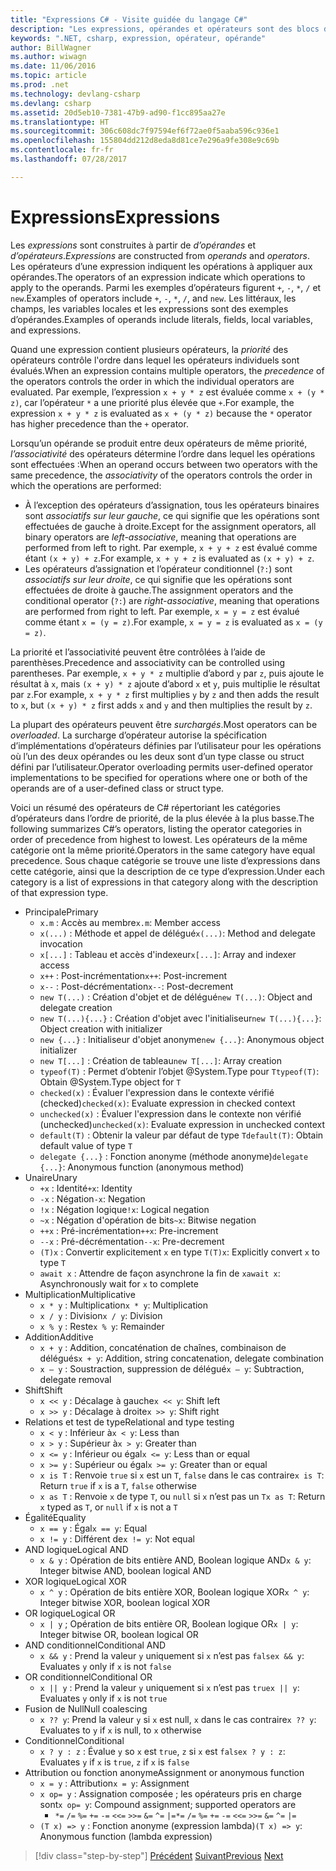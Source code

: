 ```yaml
---
title: "Expressions C# - Visite guidée du langage C#"
description: "Les expressions, opérandes et opérateurs sont des blocs de construction du langage C#"
keywords: ".NET, csharp, expression, opérateur, opérande"
author: BillWagner
ms.author: wiwagn
ms.date: 11/06/2016
ms.topic: article
ms.prod: .net
ms.technology: devlang-csharp
ms.devlang: csharp
ms.assetid: 20d5eb10-7381-47b9-ad90-f1cc895aa27e
ms.translationtype: HT
ms.sourcegitcommit: 306c608dc7f97594ef6f72ae0f5aaba596c936e1
ms.openlocfilehash: 155804dd212d8eda8d81ce7e296a9fe308e9c69b
ms.contentlocale: fr-fr
ms.lasthandoff: 07/28/2017

---
```


# <a name="expressions"></a><span data-ttu-id="8e0f3-104">Expressions</span><span class="sxs-lookup"><span data-stu-id="8e0f3-104">Expressions</span></span>

<span data-ttu-id="8e0f3-105">Les *expressions* sont construites à partir de *d’opérandes* et *d’opérateurs*.</span><span class="sxs-lookup"><span data-stu-id="8e0f3-105">*Expressions* are constructed from *operands* and *operators*.</span></span> <span data-ttu-id="8e0f3-106">Les opérateurs d’une expression indiquent les opérations à appliquer aux opérandes.</span><span class="sxs-lookup"><span data-stu-id="8e0f3-106">The operators of an expression indicate which operations to apply to the operands.</span></span> <span data-ttu-id="8e0f3-107">Parmi les exemples d’opérateurs figurent `+`, `-`, `*`, `/` et `new`.</span><span class="sxs-lookup"><span data-stu-id="8e0f3-107">Examples of operators include `+`, `-`, `*`, `/`, and `new`.</span></span> <span data-ttu-id="8e0f3-108">Les littéraux, les champs, les variables locales et les expressions sont des exemples d’opérandes.</span><span class="sxs-lookup"><span data-stu-id="8e0f3-108">Examples of operands include literals, fields, local variables, and expressions.</span></span>

<span data-ttu-id="8e0f3-109">Quand une expression contient plusieurs opérateurs, la *priorité* des opérateurs contrôle l'ordre dans lequel les opérateurs individuels sont évalués.</span><span class="sxs-lookup"><span data-stu-id="8e0f3-109">When an expression contains multiple operators, the *precedence* of the operators controls the order in which the individual operators are evaluated.</span></span> <span data-ttu-id="8e0f3-110">Par exemple, l’expression `x + y * z` est évaluée comme `x + (y * z)`, car l’opérateur `*` a une priorité plus élevée que `+`.</span><span class="sxs-lookup"><span data-stu-id="8e0f3-110">For example, the expression `x + y * z` is evaluated as `x + (y * z)` because the `*` operator has higher precedence than the `+` operator.</span></span>

<span data-ttu-id="8e0f3-111">Lorsqu’un opérande se produit entre deux opérateurs de même priorité, *l’associativité* des opérateurs détermine l’ordre dans lequel les opérations sont effectuées :</span><span class="sxs-lookup"><span data-stu-id="8e0f3-111">When an operand occurs between two operators with the same precedence, the *associativity* of the operators controls the order in which the operations are performed:</span></span>

*   <span data-ttu-id="8e0f3-112">À l’exception des opérateurs d’assignation, tous les opérateurs binaires sont *associatifs sur leur gauche*, ce qui signifie que les opérations sont effectuées de gauche à droite.</span><span class="sxs-lookup"><span data-stu-id="8e0f3-112">Except for the assignment operators, all binary operators are *left-associative*, meaning that operations are performed from left to right.</span></span> <span data-ttu-id="8e0f3-113">Par exemple, `x + y + z` est évalué comme étant `(x + y) + z`.</span><span class="sxs-lookup"><span data-stu-id="8e0f3-113">For example, `x + y + z` is evaluated as `(x + y) + z`.</span></span>
*   <span data-ttu-id="8e0f3-114">Les opérateurs d’assignation et l’opérateur conditionnel (`?:`) sont *associatifs sur leur droite*, ce qui signifie que les opérations sont effectuées de droite à gauche.</span><span class="sxs-lookup"><span data-stu-id="8e0f3-114">The assignment operators and the conditional operator (`?:`) are *right-associative*, meaning that operations are performed from right to left.</span></span> <span data-ttu-id="8e0f3-115">Par exemple, `x = y = z` est évalué comme étant `x = (y = z)`.</span><span class="sxs-lookup"><span data-stu-id="8e0f3-115">For example, `x = y = z` is evaluated as `x = (y = z)`.</span></span>

<span data-ttu-id="8e0f3-116">La priorité et l’associativité peuvent être contrôlées à l’aide de parenthèses.</span><span class="sxs-lookup"><span data-stu-id="8e0f3-116">Precedence and associativity can be controlled using parentheses.</span></span> <span data-ttu-id="8e0f3-117">Par exemple, `x + y * z` multiplie d’abord `y` par `z`, puis ajoute le résultat à `x`, mais `(x + y) * z` ajoute d’abord `x` et `y`, puis multiplie le résultat par `z`.</span><span class="sxs-lookup"><span data-stu-id="8e0f3-117">For example, `x + y * z` first multiplies `y` by `z` and then adds the result to `x`, but `(x + y) * z` first adds `x` and `y` and then multiplies the result by `z`.</span></span>

<span data-ttu-id="8e0f3-118">La plupart des opérateurs peuvent être *surchargés*.</span><span class="sxs-lookup"><span data-stu-id="8e0f3-118">Most operators can be *overloaded*.</span></span> <span data-ttu-id="8e0f3-119">La surcharge d’opérateur autorise la spécification d’implémentations d’opérateurs définies par l’utilisateur pour les opérations où l’un des deux opérandes ou les deux sont d’un type classe ou struct défini par l’utilisateur.</span><span class="sxs-lookup"><span data-stu-id="8e0f3-119">Operator overloading permits user-defined operator implementations to be specified for operations where one or both of the operands are of a user-defined class or struct type.</span></span>

<span data-ttu-id="8e0f3-120">Voici un résumé des opérateurs de C# répertoriant les catégories d’opérateurs dans l’ordre de priorité, de la plus élevée à la plus basse.</span><span class="sxs-lookup"><span data-stu-id="8e0f3-120">The following summarizes C#’s operators, listing the operator categories in order of precedence from highest to lowest.</span></span> <span data-ttu-id="8e0f3-121">Les opérateurs de la même catégorie ont la même priorité.</span><span class="sxs-lookup"><span data-stu-id="8e0f3-121">Operators in the same category have equal precedence.</span></span> <span data-ttu-id="8e0f3-122">Sous chaque catégorie se trouve une liste d’expressions dans cette catégorie, ainsi que la description de ce type d’expression.</span><span class="sxs-lookup"><span data-stu-id="8e0f3-122">Under each category is a list of expressions in that category along with the description of that expression type.</span></span>

* <span data-ttu-id="8e0f3-123">Principale</span><span class="sxs-lookup"><span data-stu-id="8e0f3-123">Primary</span></span>
    - <span data-ttu-id="8e0f3-124">`x.m` : Accès au membre</span><span class="sxs-lookup"><span data-stu-id="8e0f3-124">`x.m`: Member access</span></span>
    - <span data-ttu-id="8e0f3-125">`x(...)` : Méthode et appel de délégué</span><span class="sxs-lookup"><span data-stu-id="8e0f3-125">`x(...)`: Method and delegate invocation</span></span>
    - <span data-ttu-id="8e0f3-126">`x[...]` : Tableau et accès d'indexeur</span><span class="sxs-lookup"><span data-stu-id="8e0f3-126">`x[...]`: Array and indexer access</span></span>
    - <span data-ttu-id="8e0f3-127">`x++` : Post-incrémentation</span><span class="sxs-lookup"><span data-stu-id="8e0f3-127">`x++`: Post-increment</span></span>
    - <span data-ttu-id="8e0f3-128">`x--` : Post-décrémentation</span><span class="sxs-lookup"><span data-stu-id="8e0f3-128">`x--`: Post-decrement</span></span>
    - <span data-ttu-id="8e0f3-129">`new T(...)` : Création d'objet et de délégué</span><span class="sxs-lookup"><span data-stu-id="8e0f3-129">`new T(...)`: Object and delegate creation</span></span>
    - <span data-ttu-id="8e0f3-130">`new T(...){...}` : Création d'objet avec l'initialiseur</span><span class="sxs-lookup"><span data-stu-id="8e0f3-130">`new T(...){...}`: Object creation with initializer</span></span>
    - <span data-ttu-id="8e0f3-131">`new {...}` : Initialiseur d'objet anonyme</span><span class="sxs-lookup"><span data-stu-id="8e0f3-131">`new {...}`:  Anonymous object initializer</span></span>
    - <span data-ttu-id="8e0f3-132">`new T[...]` : Création de tableau</span><span class="sxs-lookup"><span data-stu-id="8e0f3-132">`new T[...]`: Array creation</span></span>
    - <span data-ttu-id="8e0f3-133">`typeof(T)` : Permet d’obtenir l’objet @System.Type pour `T`</span><span class="sxs-lookup"><span data-stu-id="8e0f3-133">`typeof(T)`: Obtain @System.Type object for `T`</span></span>
    - <span data-ttu-id="8e0f3-134">`checked(x)` : Évaluer l'expression dans le contexte vérifié (checked)</span><span class="sxs-lookup"><span data-stu-id="8e0f3-134">`checked(x)`: Evaluate expression in checked context</span></span>
    - <span data-ttu-id="8e0f3-135">`unchecked(x)` : Évaluer l'expression dans le contexte non vérifié (unchecked)</span><span class="sxs-lookup"><span data-stu-id="8e0f3-135">`unchecked(x)`: Evaluate expression in unchecked context</span></span>
    - <span data-ttu-id="8e0f3-136">`default(T)` : Obtenir la valeur par défaut de type `T`</span><span class="sxs-lookup"><span data-stu-id="8e0f3-136">`default(T)`: Obtain default value of type `T`</span></span>
    - <span data-ttu-id="8e0f3-137">`delegate {...}` : Fonction anonyme (méthode anonyme)</span><span class="sxs-lookup"><span data-stu-id="8e0f3-137">`delegate {...}`: Anonymous function (anonymous method)</span></span>
* <span data-ttu-id="8e0f3-138">Unaire</span><span class="sxs-lookup"><span data-stu-id="8e0f3-138">Unary</span></span>
    - <span data-ttu-id="8e0f3-139">`+x` : Identité</span><span class="sxs-lookup"><span data-stu-id="8e0f3-139">`+x`: Identity</span></span>
    - <span data-ttu-id="8e0f3-140">`-x` : Négation</span><span class="sxs-lookup"><span data-stu-id="8e0f3-140">`-x`: Negation</span></span>
    - <span data-ttu-id="8e0f3-141">`!x` : Négation logique</span><span class="sxs-lookup"><span data-stu-id="8e0f3-141">`!x`: Logical negation</span></span>
    - <span data-ttu-id="8e0f3-142">`~x` : Négation d'opération de bits</span><span class="sxs-lookup"><span data-stu-id="8e0f3-142">`~x`: Bitwise negation</span></span>
    - <span data-ttu-id="8e0f3-143">`++x` : Pré-incrémentation</span><span class="sxs-lookup"><span data-stu-id="8e0f3-143">`++x`: Pre-increment</span></span>
    - <span data-ttu-id="8e0f3-144">`--x` : Pré-décrémentation</span><span class="sxs-lookup"><span data-stu-id="8e0f3-144">`--x`: Pre-decrement</span></span>
    - <span data-ttu-id="8e0f3-145">`(T)x` : Convertir explicitement `x` en type `T`</span><span class="sxs-lookup"><span data-stu-id="8e0f3-145">`(T)x`: Explicitly convert `x` to type `T`</span></span>
    - <span data-ttu-id="8e0f3-146">`await x` : Attendre de façon asynchrone la fin de `x`</span><span class="sxs-lookup"><span data-stu-id="8e0f3-146">`await x`: Asynchronously wait for `x` to complete</span></span>
* <span data-ttu-id="8e0f3-147">Multiplication</span><span class="sxs-lookup"><span data-stu-id="8e0f3-147">Multiplicative</span></span>
    - <span data-ttu-id="8e0f3-148">`x * y` : Multiplication</span><span class="sxs-lookup"><span data-stu-id="8e0f3-148">`x * y`: Multiplication</span></span>
    - <span data-ttu-id="8e0f3-149">`x / y` : Division</span><span class="sxs-lookup"><span data-stu-id="8e0f3-149">`x / y`: Division</span></span>
    - <span data-ttu-id="8e0f3-150">`x % y` : Reste</span><span class="sxs-lookup"><span data-stu-id="8e0f3-150">`x % y`: Remainder</span></span>
* <span data-ttu-id="8e0f3-151">Addition</span><span class="sxs-lookup"><span data-stu-id="8e0f3-151">Additive</span></span>
    - <span data-ttu-id="8e0f3-152">`x + y` : Addition, concaténation de chaînes, combinaison de délégués</span><span class="sxs-lookup"><span data-stu-id="8e0f3-152">`x + y`: Addition, string concatenation, delegate combination</span></span>
    - <span data-ttu-id="8e0f3-153">`x – y` : Soustraction, suppression de délégué</span><span class="sxs-lookup"><span data-stu-id="8e0f3-153">`x – y`: Subtraction, delegate removal</span></span>
* <span data-ttu-id="8e0f3-154">Shift</span><span class="sxs-lookup"><span data-stu-id="8e0f3-154">Shift</span></span>
    - <span data-ttu-id="8e0f3-155">`x << y` : Décalage à gauche</span><span class="sxs-lookup"><span data-stu-id="8e0f3-155">`x << y`: Shift left</span></span>
    - <span data-ttu-id="8e0f3-156">`x >> y` : Décalage à droite</span><span class="sxs-lookup"><span data-stu-id="8e0f3-156">`x >> y`: Shift right</span></span>
* <span data-ttu-id="8e0f3-157">Relations et test de type</span><span class="sxs-lookup"><span data-stu-id="8e0f3-157">Relational and type testing</span></span>
    - <span data-ttu-id="8e0f3-158">`x < y` : Inférieur à</span><span class="sxs-lookup"><span data-stu-id="8e0f3-158">`x < y`: Less than</span></span>
    - <span data-ttu-id="8e0f3-159">`x > y` : Supérieur à</span><span class="sxs-lookup"><span data-stu-id="8e0f3-159">`x > y`: Greater than</span></span>
    - <span data-ttu-id="8e0f3-160">`x <= y` : Inférieur ou égal</span><span class="sxs-lookup"><span data-stu-id="8e0f3-160">`x <= y`: Less than or equal</span></span>
    - <span data-ttu-id="8e0f3-161">`x >= y` : Supérieur ou égal</span><span class="sxs-lookup"><span data-stu-id="8e0f3-161">`x >= y`: Greater than or equal</span></span>
    - <span data-ttu-id="8e0f3-162">`x is T` : Renvoie `true` si `x` est un `T`, `false` dans le cas contraire</span><span class="sxs-lookup"><span data-stu-id="8e0f3-162">`x is T`: Return `true` if `x` is a `T`, `false` otherwise</span></span>
    - <span data-ttu-id="8e0f3-163">`x as T` : Renvoie `x` de type `T`, ou `null` si `x` n’est pas un `T`</span><span class="sxs-lookup"><span data-stu-id="8e0f3-163">`x as T`: Return `x` typed as `T`, or `null` if `x` is not a `T`</span></span>
* <span data-ttu-id="8e0f3-164">Égalité</span><span class="sxs-lookup"><span data-stu-id="8e0f3-164">Equality</span></span>
    - <span data-ttu-id="8e0f3-165">`x == y` : Égal</span><span class="sxs-lookup"><span data-stu-id="8e0f3-165">`x == y`: Equal</span></span>
    - <span data-ttu-id="8e0f3-166">`x != y` : Différent de</span><span class="sxs-lookup"><span data-stu-id="8e0f3-166">`x != y`: Not equal</span></span>
* <span data-ttu-id="8e0f3-167">AND logique</span><span class="sxs-lookup"><span data-stu-id="8e0f3-167">Logical AND</span></span>
    - <span data-ttu-id="8e0f3-168">`x & y` : Opération de bits entière AND, Boolean logique AND</span><span class="sxs-lookup"><span data-stu-id="8e0f3-168">`x & y`: Integer bitwise AND, boolean logical AND</span></span>
* <span data-ttu-id="8e0f3-169">XOR logique</span><span class="sxs-lookup"><span data-stu-id="8e0f3-169">Logical XOR</span></span>
    - <span data-ttu-id="8e0f3-170">`x ^ y` : Opération de bits entière XOR, Boolean logique XOR</span><span class="sxs-lookup"><span data-stu-id="8e0f3-170">`x ^ y`: Integer bitwise XOR, boolean logical XOR</span></span>
* <span data-ttu-id="8e0f3-171">OR logique</span><span class="sxs-lookup"><span data-stu-id="8e0f3-171">Logical OR</span></span>
    - <span data-ttu-id="8e0f3-172">`x | y` ; Opération de bits entière OR, Boolean logique OR</span><span class="sxs-lookup"><span data-stu-id="8e0f3-172">`x | y`: Integer bitwise OR, boolean logical OR</span></span>
* <span data-ttu-id="8e0f3-173">AND conditionnel</span><span class="sxs-lookup"><span data-stu-id="8e0f3-173">Conditional AND</span></span>
    - <span data-ttu-id="8e0f3-174">`x && y` : Prend la valeur `y` uniquement si `x` n’est pas `false`</span><span class="sxs-lookup"><span data-stu-id="8e0f3-174">`x && y`: Evaluates `y` only if `x` is not `false`</span></span>
* <span data-ttu-id="8e0f3-175">OR conditionnel</span><span class="sxs-lookup"><span data-stu-id="8e0f3-175">Conditional OR</span></span>
    - <span data-ttu-id="8e0f3-176">`x || y` : Prend la valeur `y` uniquement si `x` n’est pas `true`</span><span class="sxs-lookup"><span data-stu-id="8e0f3-176">`x || y`: Evaluates `y` only if `x` is not `true`</span></span>
* <span data-ttu-id="8e0f3-177">Fusion de Null</span><span class="sxs-lookup"><span data-stu-id="8e0f3-177">Null coalescing</span></span>
    - <span data-ttu-id="8e0f3-178">`x ?? y`: Prend la valeur `y` si `x` est null, `x` dans le cas contraire</span><span class="sxs-lookup"><span data-stu-id="8e0f3-178">`x ?? y`: Evaluates to `y` if `x` is null, to `x` otherwise</span></span>
* <span data-ttu-id="8e0f3-179">Conditionnel</span><span class="sxs-lookup"><span data-stu-id="8e0f3-179">Conditional</span></span>
    - <span data-ttu-id="8e0f3-180">`x ? y : z` : Évalue `y` so `x` est `true`, `z` si `x` est `false`</span><span class="sxs-lookup"><span data-stu-id="8e0f3-180">`x ? y : z`: Evaluates `y` if `x` is `true`, `z` if `x` is `false`</span></span>
* <span data-ttu-id="8e0f3-181">Attribution ou fonction anonyme</span><span class="sxs-lookup"><span data-stu-id="8e0f3-181">Assignment or anonymous function</span></span>
    - <span data-ttu-id="8e0f3-182">`x = y` : Attribution</span><span class="sxs-lookup"><span data-stu-id="8e0f3-182">`x = y`: Assignment</span></span>
    - <span data-ttu-id="8e0f3-183">`x op= y` : Assignation composée ; les opérateurs pris en charge sont</span><span class="sxs-lookup"><span data-stu-id="8e0f3-183">`x op= y`: Compound assignment; supported operators are</span></span>
        - <span data-ttu-id="8e0f3-184">`*=`   `/=`   `%=`   `+=`   `-=`   `<<=`   `>>=`   `&=`  `^=`  `|=`</span><span class="sxs-lookup"><span data-stu-id="8e0f3-184">`*=`   `/=`   `%=`   `+=`   `-=`   `<<=`   `>>=`   `&=`  `^=`  `|=`</span></span>
    - <span data-ttu-id="8e0f3-185">`(T x) => y` : Fonction anonyme (expression lambda)</span><span class="sxs-lookup"><span data-stu-id="8e0f3-185">`(T x) => y`: Anonymous function (lambda expression)</span></span>

>[!div class="step-by-step"]
<span data-ttu-id="8e0f3-186">[Précédent](types-and-variables.md)
[Suivant](statements.md)</span><span class="sxs-lookup"><span data-stu-id="8e0f3-186">[Previous](types-and-variables.md)
[Next](statements.md)</span></span>

